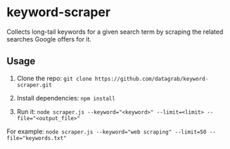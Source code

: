 # keyword-scraper
Collects long-tail keywords for a given search term by scraping the related searches Google offers for it.

## Usage

1. Clone the repo: `git clone https://github.com/datagrab/keyword-scraper.git`

1. Install dependencies: `npm install`

1. Run it: `node scraper.js --keyword="<keyword>" --limit=<limit> --file="<output_file>"`

For example:
`node scraper.js --keyword="web scraping" --limit=50 --file="keywords.txt"`